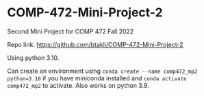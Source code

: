 # COMP-472-Mini-Project-2
Second Mini Project for COMP 472 Fall 2022

Repo link: https://github.com/btakli/COMP-472-Mini-Project-2

Using python 3.10.

Can create an environment using `conda create --name comp472_mp2 python=3.10` if you have miniconda installed and `conda activate comp472_mp2` to activate. Also works on python 3.9.